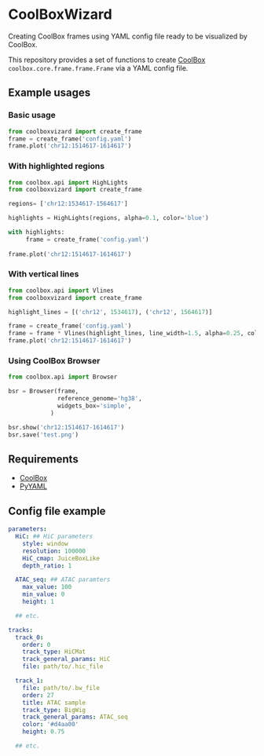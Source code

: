 # CoolBoxWizard
Creating CoolBox frames using YAML config file ready to be visualized by CoolBox.

This repository provides a set of functions to create [CoolBox](https://github.com/GangCaoLab/CoolBox) `coolbox.core.frame.frame.Frame` via a YAML config file.

## Example usages

### Basic usage

```python
from coolboxvizard import create_frame
frame = create_frame('config.yaml')
frame.plot('chr12:1514617-1614617')
```

### With highlighted regions

```python
from coolbox.api import HighLights
from coolboxvizard import create_frame

regions= ['chr12:1534617-1564617']

highlights = HighLights(regions, alpha=0.1, color='blue')

with highlights:
     frame = create_frame('config.yaml')
        
frame.plot('chr12:1514617-1614617')
```

### With vertical lines

```python
from coolbox.api import Vlines
from coolboxvizard import create_frame

highlight_lines = [('chr12', 1534617), ('chr12', 1564617)]

frame = create_frame('config.yaml')
frame = frame * Vlines(highlight_lines, line_width=1.5, alpha=0.25, color='green')
frame.plot('chr12:1514617-1614617')
```

### Using CoolBox Browser
```python
from coolbox.api import Browser

bsr = Browser(frame, 
              reference_genome='hg38', 
              widgets_box='simple',
            )

bsr.show('chr12:1514617-1614617')
bsr.save('test.png')
```

## Requirements
- [CoolBox](https://github.com/GangCaoLab/CoolBox)
- [PyYAML](https://pypi.org/project/PyYAML/)

## Config file example

```YAML
parameters:
  HiC: ## HiC parameters
    style: window
    resolution: 100000
    HiC_cmap: JuiceBoxLike
    depth_ratio: 1

  ATAC_seq: ## ATAC paramters
    max_value: 100
    min_value: 0
    height: 1

  ## etc.

tracks:
  track_0:
    order: 0
    track_type: HiCMat
    track_general_params: HiC
    file: path/to/.hic_file

  track_1:
    file: path/to/.bw_file
    order: 27
    title: ATAC sample
    track_type: BigWig
    track_general_params: ATAC_seq
    color: '#d4aa00'
    height: 0.75

  ## etc.
```



